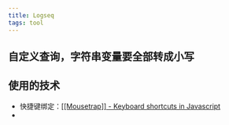```yaml
---
title: Logseq
tags: tool
---
```


## 自定义查询，字符串变量要全部转成小写
## 使用的技术
- 快捷键绑定：[[[Mousetrap]] - Keyboard shortcuts in Javascript](https://craig.is/killing/mice)
-
